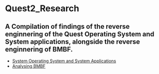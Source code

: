 # Quest2_Research
## A Compilation of findings of the reverse enginnering of the Quest Operating System and System applications, alongside the reverse enginnering of BMBF.
- [System Operating System and System Applications](System.md)
- [Analysing BMBF](BMBF.md)

